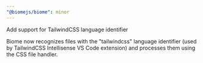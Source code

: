 ```yaml
---
"@biomejs/biome": minor
---
```


Add support for TailwindCSS language identifier

Biome now recognizes files with the "tailwindcss" language identifier (used by TailwindCSS Intellisense VS Code extension) and processes them using the CSS file handler.
